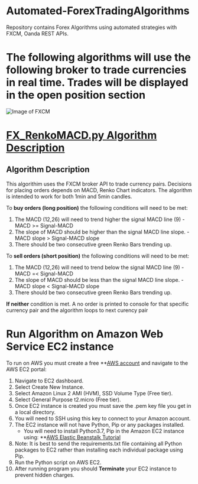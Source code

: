 # Automated-ForexTradingAlgorithms
Repository contains Forex Algorithms using automated strategies with FXCM, Oanda REST APIs.

# The following algorithms will use the following broker to trade currencies in real time. Trades will be displayed in the open position section
![Image of FXCM](https://github.com/juanfp900/Automated-ForexTradingAlgorithms/blob/master/FXCMForexBot/Images/FXCM.png)

# [FX_RenkoMACD.py Algorithm Description](https://github.com/juanfp900/Automated-ForexTradingAlgorithms/blob/master/FXCMForexBot/FX_RenkoMACD.py)
## Algorithm Description
This algorithim uses the FXCM broker API to trade currency pairs. Decisions for placing orders depends 
on MACD, Renko Chart indicators. The algorithm is intended to work for both 1min and 5min candles.

To **buy orders (long position)** the following conditions will need to be met:
  1. The MACD (12,26) will need to trend higher the signal MACD line (9)
    - MACD >= Signal-MACD
  2. The slope of MACD should be higher than the signal MACD line slope. 
    - MACD slope > Signal-MACD slope
  3. There should be two consecutive green Renko Bars trending up.
 
 
 To **sell orders (short position)** the following conditions will need to be met:
  1. The MACD (12,26) will need to trend below the signal MACD line (9)
    - MACD =< Signal-MACD
  2. The slope of MACD should be less than the signal MACD line slope.
    - MACD slope < Signal-MACD slope
  3. There should be two consecutive green Renko Bars trending up.
    
 
 **If neither** condition is met. A no order is printed to console for that specific currency pair and the algorithm loops to next curency pair

# Run Algorithm on Amazon Web Service EC2 instance
To run on AWS you must create a free **[AWS account](https://aws.amazon.com/free/) and navigate to the AWS EC2 portal:
1. Navigate to EC2 dashboard.
2. Select Create New Instance.
3. Select Amazon Linux 2 AMI (HVM), SSD Volume Type (Free tier).
4. Select General Purpose t2.micro (Free tier).
5. Once EC2 instance is created you  must save the .pem key file you get in a local directory. 
6. You will need to SSH using this key to connect to your Amazon account. 
7. The EC2 instance will not have Python, Pip or any packages installed. 
    - You will need to install Python3.7, Pip in the Amazon EC2 instance using: **[AWS Elastic Beanstalk Tutorial](https://docs.aws.amazon.com/elasticbeanstalk/latest/dg/eb-cli3-install-linux.html)
8. Note: It is best to send the requirements.txt file containing all Python packages to EC2 rather than installing each individual package using Pip. 
10. Run the Python script on AWS EC2. 
9. After running program you should **Terminate** your EC2 instance to prevent hidden charges. 
       
       
       
       
       






